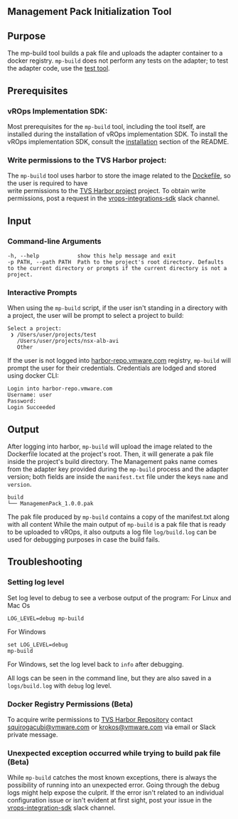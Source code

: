 Management Pack Initialization Tool
-----------------------------------

## Purpose

The mp-build tool builds a pak file and uploads the adapter container to a docker registry. `mp-build` does not perform
any tests on the adapter; to test the adapter code, use the [test tool](mp-test.md).

## Prerequisites
### vROps Implementation SDK:
Most prerequisites for the `mp-build` tool, including the tool itself, are installed during the installation of vROps
implementation SDK. To install the vROps implementation SDK, consult the [installation](../README.md#installation) section of the README.

### Write permissions to the TVS Harbor project:
The `mp-build` tool uses harbor to store the image related to the [Dockefile](mp-init#Dockerfile), so the user is required to have  
write permissions to the [TVS Harbor project](https://harbor-repo.vmware.com/harbor/projects/1067689/repositories) project.
To obtain write permissions, post a request in the [vrops-integrations-sdk](https://vmware.slack.com/archives/C03KB8KF2VD) slack channel.

## Input

### Command-line Arguments
```shell
-h, --help            show this help message and exit
-p PATH, --path PATH  Path to the project's root directory. Defaults to the current directory or prompts if the current directory is not a project.
```

### Interactive Prompts
When using the `mp-build` script, if the user isn't standing in a directory with a project, the user will be prompt to select
a project to build:

```shell
Select a project:
 ❯ /Users/user/projects/test
   /Users/user/projects/nsx-alb-avi
   Other
```

If the user is not logged into  [harbor-repo.vmware.com](harbor-reop.vmware.com) registry, `mp-build` will prompt
the user for their credentials. Credentials are lodged and stored using docker CLI:

```shell
Login into harbor-repo.vmware.com
Username: user 
Password:  
Login Succeeded
```

##  Output
After logging into harbor, `mp-build` will upload the image related to the Dockerfile located at the project's root.
Then, it will generate a pak file inside the project's build directory. The Management paks name comes from the adapter
key provided during the `mp-build` process and the adapter version; both fields are inside the `manifest.txt` file under
the keys `name` and `version`.

```shell
build
└── ManagemenPack_1.0.0.pak
```
The pak file produced by `mp-build` contains a copy of the manifest.txt  along with all content
While the main output of `mp-build` is a pak file that is ready to be uploaded to vROps, it also outputs a log file
`log/build.log` can be used for debugging purposes in case the build fails.

## Troubleshooting
### Setting log level

Set log level to debug to see a verbose output of the program:
For Linux and Mac Os
```shell
LOG_LEVEL=debug mp-build
```
For Windows
```
set LOG_LEVEL=debug
mp-build
```
For Windows, set the log level back to `info` after debugging.

All logs can be seen in the command line, but they are also saved in a  `logs/build.log` with `debug` log level.


### Docker Registry Permissions (Beta)
To acquire write permissions to [TVS Harbor Repository](https://harbor-repo.vmware.com/harbor/projects/1067689/repositories)
contact squirogacubi@vmware.com or krokos@vmware.com  via email or Slack private message.

### Unexpected exception occurred while trying to build pak file (Beta)
While `mp-build` catches the most known exceptions, there is always the possibility of running into an unexpected error. Going through the debug logs might help expose the culprit. If the error isn't related to an individual configuration issue or
isn't evident at first sight, post your issue in the [vrops-integration-sdk](https://vmware.slack.com/archives/C03KB8KF2VD) slack channel. 
